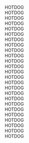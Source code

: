 HOTDOG   
HOTDOG   
HOTDOG   
HOTDOG   
HOTDOG   
HOTDOG   
HOTDOG   
HOTDOG   
HOTDOG   
HOTDOG   
HOTDOG   
HOTDOG   
HOTDOG   
HOTDOG   
HOTDOG   
HOTDOG   
HOTDOG   
HOTDOG   
HOTDOG   
HOTDOG   
HOTDOG   
HOTDOG   
HOTDOG   
HOTDOG   
HOTDOG